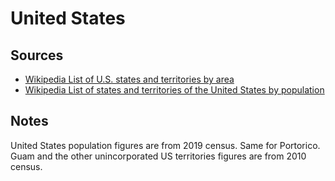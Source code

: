 # United States

## Sources
* [Wikipedia List of U.S. states and territories by area](https://en.wikipedia.org/wiki/List_of_U.S._states_and_territories_by_area)
* [Wikipedia List of states and territories of the United States by population](https://en.wikipedia.org/wiki/List_of_states_and_territories_of_the_United_States_by_population)
## Notes
United States population figures are from 2019 census. Same for Portorico. 
Guam and the other unincorporated US territories figures are from 2010 census.
